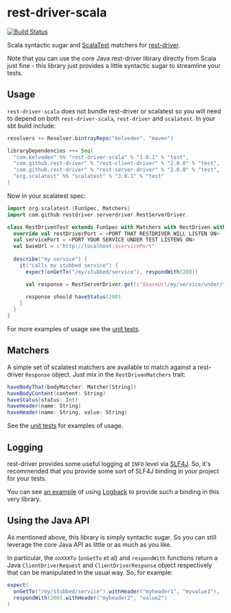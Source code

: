 # rest-driver-scala
[![Build Status](https://travis-ci.org/kelveden/rest-driver-scala.png?branch=master)](https://travis-ci.org/kelveden/rest-driver-scala)

Scala syntactic sugar and [ScalaTest](http://scalatest.org) matchers for [rest-driver](https://github.com/rest-driver/rest-driver).

Note that you can use the core Java rest-driver library directly from Scala just fine - this
 library just provides a little syntactic sugar to streamline your tests.

## Usage
`rest-driver-scala` does not bundle rest-driver or scalatest so you will need to depend
on both `rest-driver-scala`, `rest-driver` and `scalatest`. In your sbt build include:

```scala
resolvers += Resolver.bintrayRepo("kelveden", "maven")

libraryDependencies ++= Seq(
  "com.kelveden" %% "rest-driver-scala" % "1.0.1" % "test",
  "com.github.rest-driver" % "rest-client-driver" % "2.0.0" % "test",
  "com.github.rest-driver" % "rest-server-driver" % "2.0.0" % "test",
  "org.scalatest" %% "scalatest" % "3.0.1" % "test"
)
```

Now in your scalatest spec:

```scala
import org.scalatest.{FunSpec, Matchers}
import com.github.restdriver.serverdriver.RestServerDriver.

class RestDrivenTest extends FunSpec with Matchers with RestDriven with RestDrivenMatchers {
  override val restDriverPort = <PORT THAT RESTDRIVER WILL LISTEN ON>
  val servicePort = <PORT YOUR SERVICE UNDER TEST LISTENS ON>
  val baseUrl = s"http://localhost:$servicePort"
      
  describe("my service") {
    it("calls my stubbed service") {
      expect(onGetTo("/my/stubbed/service"), respondWith(200))

      val response = RestServerDriver.get(s"$baseUrl/my/service/under/test")

      response should haveStatus(200)
    }
  }
}

```

For more examples of usage see the [unit tests](./src/test/scala/com/kelveden/restdriverscala/RestDrivenTest.scala).

## Matchers
A simple set of scalatest matchers are available to match against a rest-driver `Response` object.
Just mix in the `RestDrivenMatchers` trait:

```scala
haveBodyThat(bodyMatcher: Matcher[String])
haveBodyContent(content: String)
haveStatus(status: Int)
haveHeader(name: String)
haveHeader(name: String, value: String)
```

See the [unit tests](./src/test/scala/com/kelveden/restdriverscala/RestDrivenMatchersTest.scala) for examples of usage.

## Logging
rest-driver provides some useful logging at `INFO` level via [SLF4J](https://www.slf4j.org/).
So, it's recommended that you provide some sort of SLF4J binding in your project for your tests.

You can see [an example](./src/test/resources/logback-test.xml) of using [Logback](http://logback.qos.ch/) to provide such a binding
in this very library.

## Using the Java API
As mentioned above, this library is simply syntactic sugar. So you can still leverage the core
Java API as little or as much as you like.

In particular, the `onXXXTo` (`onGetTo` et al) and `respondWith` functions return a Java
`ClientDriverRequest` and `ClientDriverResponse` object respectively that
can be manipulated in the usual way. So, for example:

```scala
expect(
  onGetTo("/my/stubbed/service").withHeader("myheader1", "myvalue1"),
  respondWith(200).withHeader("myheader2", "value2")
)
```
